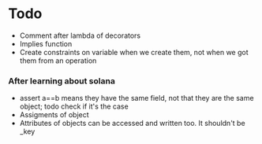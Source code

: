 # Todo

+ Comment after lambda of decorators
+ Implies function
+ Create constraints on variable when we create them, not when we got them from an operation

### After learning about solana

+ assert a==b means they have the same field, not that they are the same object; todo check if it's the case
+ Assigments of object
+ Attributes of objects can be accessed and written too. It shouldn't be _key
